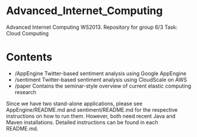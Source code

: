 Advanced_Internet_Computing
===========================

Advanced Internet Computing WS2013. Repository for group 6/3
Task: Cloud Computing

# Contents
* /AppEngine		Twitter-based sentiment analysis using Google AppEngine
* /sentiment		Twitter-based sentiment analysis using CloudScale on AWS
* /paper			Contains the seminar-style overview of current elastic computing research

Since we have two stand-alone applications, please see AppEngine/README.md and sentiment/README.md for the respective instructions on how to run them. However, both need recent Java and Maven installations. Detailed instructions can be found in each README.md.